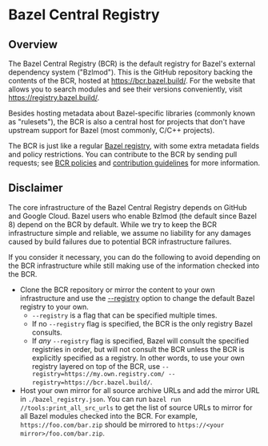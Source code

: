 # Bazel Central Registry

## Overview

The Bazel Central Registry (BCR) is the default registry for Bazel's external dependency system ("Bzlmod"). This is the GitHub repository backing the contents of the BCR, hosted at https://bcr.bazel.build/. For the website that allows you to search modules and see their versions conveniently, visit https://registry.bazel.build/.

Besides hosting metadata about Bazel-specific libraries (commonly known as "rulesets"), the BCR is also a central host for projects that don't have upstream support for Bazel (most commonly, C/C++ projects).

The BCR is just like a regular [Bazel registry](https://bazel.build/external/registry), with some extra metadata fields and policy restrictions. You can contribute to the BCR by sending pull requests; see [BCR policies](docs/bcr-policies.md) and [contribution guidelines](docs/README.md) for more information.

## Disclaimer

The core infrastructure of the Bazel Central Registry depends on GitHub and Google Cloud. Bazel users who enable Bzlmod (the default since Bazel 8) depend on the BCR by default. While we try to keep the BCR infrastructure simple and reliable, we assume no liability for any damages caused by build failures due to potential BCR infrastructure failures.

If you consider it necessary, you can do the following to avoid depending on the BCR infrastructure while still making use of the information checked into the BCR.

- Clone the BCR repository or mirror the content to your own infrastructure and use the [--registry](https://bazel.build/reference/command-line-reference#flag--registry) option to change the default Bazel registry to your own.
  - `--registry` is a flag that can be specified multiple times.
  - If no `--registry` flag is specified, the BCR is the only registry Bazel consults.
  - If _any_ `--registry` flag is specified, Bazel will consult the specified registries in order, but will not consult the BCR unless the BCR is explicitly specified as a registry. In other words, to use your own registry layered on top of the BCR, use `--registry=https://my.own.registry.com/ --registry=https://bcr.bazel.build/`.
- Host your own mirror for all source archive URLs and add the mirror URL in `./bazel_registry.json`.
  You can run `bazel run //tools:print_all_src_urls` to get the list of source URLs to mirror for all Bazel modules checked into the BCR.
  For example, `https://foo.com/bar.zip` should be mirrored to `https://<your mirror>/foo.com/bar.zip`.
